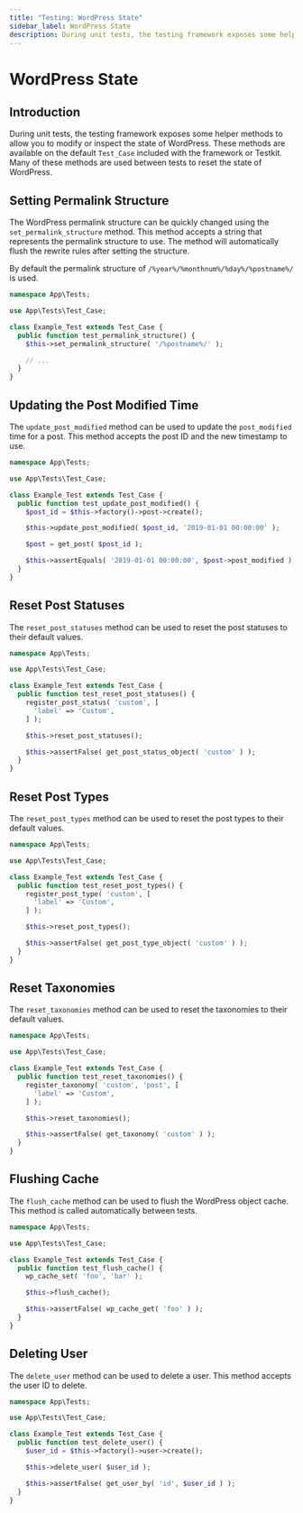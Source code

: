 ```yaml
---
title: "Testing: WordPress State"
sidebar_label: WordPress State
description: During unit tests, the testing framework exposes some helper methods to allow you to modify or inspect the state of WordPress.
---
```


# WordPress State

## Introduction

During unit tests, the testing framework exposes some helper methods to allow
you to modify or inspect the state of WordPress. These methods are available on
the default `Test_Case` included with the framework or Testkit. Many of these
methods are used between tests to reset the state of WordPress.

## Setting Permalink Structure

The WordPress permalink structure can be quickly changed using the `set_permalink_structure`
method. This method accepts a string that represents the permalink structure to
use. The method will automatically flush the rewrite rules after setting the
structure.

By default the permalink structure of `/%year%/%monthnum%/%day%/%postname%/` is used.

```php
namespace App\Tests;

use App\Tests\Test_Case;

class Example_Test extends Test_Case {
  public function test_permalink_structure() {
    $this->set_permalink_structure( '/%postname%/' );

    // ...
  }
}
```

## Updating the Post Modified Time

The `update_post_modified` method can be used to update the `post_modified` time
for a post. This method accepts the post ID and the new timestamp to use.

```php
namespace App\Tests;

use App\Tests\Test_Case;

class Example_Test extends Test_Case {
  public function test_update_post_modified() {
    $post_id = $this->factory()->post->create();

    $this->update_post_modified( $post_id, '2019-01-01 00:00:00' );

    $post = get_post( $post_id );

    $this->assertEquals( '2019-01-01 00:00:00', $post->post_modified );
  }
}
```

## Reset Post Statuses

The `reset_post_statuses` method can be used to reset the post statuses to their
default values.

```php
namespace App\Tests;

use App\Tests\Test_Case;

class Example_Test extends Test_Case {
  public function test_reset_post_statuses() {
    register_post_status( 'custom', [
      'label' => 'Custom',
    ] );

    $this->reset_post_statuses();

    $this->assertFalse( get_post_status_object( 'custom' ) );
  }
}
```

## Reset Post Types

The `reset_post_types` method can be used to reset the post types to their
default values.

```php
namespace App\Tests;

use App\Tests\Test_Case;

class Example_Test extends Test_Case {
  public function test_reset_post_types() {
    register_post_type( 'custom', [
      'label' => 'Custom',
    ] );

    $this->reset_post_types();

    $this->assertFalse( get_post_type_object( 'custom' ) );
  }
}
```

## Reset Taxonomies

The `reset_taxonomies` method can be used to reset the taxonomies to their
default values.

```php
namespace App\Tests;

use App\Tests\Test_Case;

class Example_Test extends Test_Case {
  public function test_reset_taxonomies() {
    register_taxonomy( 'custom', 'post', [
      'label' => 'Custom',
    ] );

    $this->reset_taxonomies();

    $this->assertFalse( get_taxonomy( 'custom' ) );
  }
}
```

## Flushing Cache

The `flush_cache` method can be used to flush the WordPress object cache. This
method is called automatically between tests.

```php
namespace App\Tests;

use App\Tests\Test_Case;

class Example_Test extends Test_Case {
  public function test_flush_cache() {
    wp_cache_set( 'foo', 'bar' );

    $this->flush_cache();

    $this->assertFalse( wp_cache_get( 'foo' ) );
  }
}
```

## Deleting User

The `delete_user` method can be used to delete a user. This method accepts the
user ID to delete.

```php
namespace App\Tests;

use App\Tests\Test_Case;

class Example_Test extends Test_Case {
  public function test_delete_user() {
    $user_id = $this->factory()->user->create();

    $this->delete_user( $user_id );

    $this->assertFalse( get_user_by( 'id', $user_id ) );
  }
}
```
